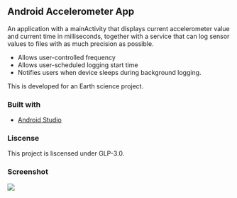 ## Android Accelerometer App
An application with a mainActivity that displays current accelerometer value and current time in milliseconds, together with a service that can log sensor values to files with as much precision as possible.

- Allows user-controlled frequency 
- Allows user-scheduled logging start time
- Notifies users when device sleeps during background logging.

This is developed for an Earth science project.
### Built with
- [Android Studio](https://developer.android.com/studio/)
### Liscense
This project is liscensed under GLP-3.0.
### Screenshot
![](https://raw.githubusercontent.com/mzheng086/Accelerometer/master/main/res/drawable/screenshot.png)
